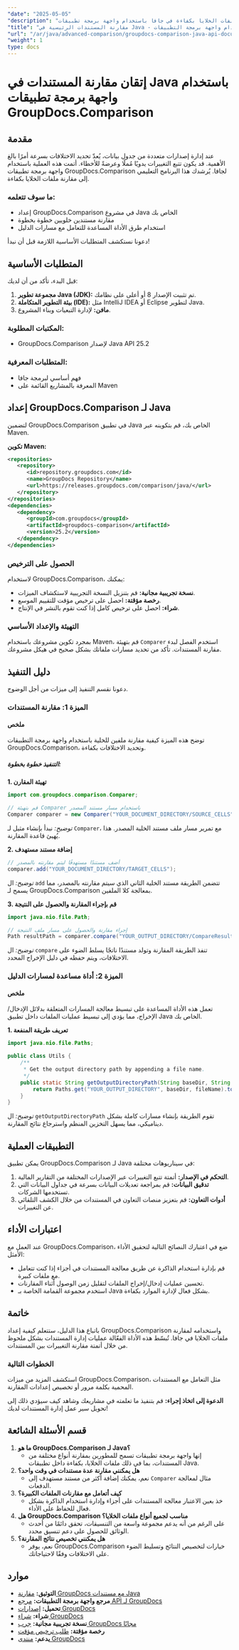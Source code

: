 ```yaml
---
"date": "2025-05-05"
"description": "تعلم كيفية مقارنة ملفات الخلايا بكفاءة في جافا باستخدام واجهة برمجة تطبيقات GroupDocs.Comparison. يغطي هذا الدليل الإعداد وتقنيات المقارنة والتطبيقات العملية."
"title": "مقارنة المستندات الرئيسية في Java - استخدام واجهة برمجة التطبيقات GroupDocs.Comparison لتحليل ملفات الخلايا بكفاءة"
"url": "/ar/java/advanced-comparison/groupdocs-comparison-java-api-document-comparison/"
"weight": 1
type: docs
---
```

# إتقان مقارنة المستندات في Java باستخدام واجهة برمجة تطبيقات GroupDocs.Comparison

## مقدمة

عند إدارة إصدارات متعددة من جدول بيانات، يُعدّ تحديد الاختلافات بسرعة أمرًا بالغ الأهمية. قد يكون تتبع التغييرات يدويًا مُملًا وعرضةً للأخطاء. أتمت هذه العملية باستخدام واجهة برمجة تطبيقات GroupDocs.Comparison لجافا. يُرشدك هذا البرنامج التعليمي إلى مقارنة ملفات الخلايا بكفاءة.

### ما سوف تتعلمه:
- إعداد GroupDocs.Comparison في مشروع Java الخاص بك
- مقارنة مستندين خلويين خطوة بخطوة
- استخدام طرق الأداة المساعدة للتعامل مع مسارات الدليل

دعونا نستكشف المتطلبات الأساسية اللازمة قبل أن نبدأ!

## المتطلبات الأساسية

قبل البدء، تأكد من أن لديك:

1. **مجموعة تطوير Java (JDK):** تم تثبيت الإصدار 8 أو أعلى على نظامك.
2. **بيئة التطوير المتكاملة (IDE):** مثل IntelliJ IDEA أو Eclipse لتطوير Java.
3. **مافن:** لإدارة التبعيات وبناء المشروع.

### المكتبات المطلوبة:
- GroupDocs.Comparison لإصدار Java API 25.2

### المتطلبات المعرفية:
- فهم أساسي لبرمجة جافا
- المعرفة بالمشاريع القائمة على Maven

## إعداد GroupDocs.Comparison لـ Java

لتضمين GroupDocs.Comparison في تطبيق Java الخاص بك، قم بتكوينه عبر Maven.

**تكوين Maven:**
```xml
<repositories>
   <repository>
      <id>repository.groupdocs.com</id>
      <name>GroupDocs Repository</name>
      <url>https://releases.groupdocs.com/comparison/java/</url>
   </repository>
</repositories>
<dependencies>
   <dependency>
      <groupId>com.groupdocs</groupId>
      <artifactId>groupdocs-comparison</artifactId>
      <version>25.2</version>
   </dependency>
</dependencies>
```

### الحصول على الترخيص

لاستخدام GroupDocs.Comparison، يمكنك:
- **نسخة تجريبية مجانية:** قم بتنزيل النسخة التجريبية لاستكشاف الميزات.
- **رخصة مؤقتة:** احصل على ترخيص مؤقت للتقييم الموسع.
- **شراء:** احصل على ترخيص كامل إذا كنت تقوم بالنشر في الإنتاج.

### التهيئة والإعداد الأساسي

بمجرد تكوين مشروعك باستخدام Maven، قم بتهيئة `Comparer` استخدم الفصل لبدء مقارنة المستندات. تأكد من تحديد مسارات ملفاتك بشكل صحيح في هيكل مشروعك.

## دليل التنفيذ

دعونا نقسم التنفيذ إلى ميزات من أجل الوضوح.

### الميزة 1: مقارنة المستندات

#### ملخص
توضح هذه الميزة كيفية مقارنة ملفين للخلية باستخدام واجهة برمجة التطبيقات GroupDocs.Comparison، وتحديد الاختلافات بكفاءة.

##### التنفيذ خطوة بخطوة:
**1. تهيئة المقارن**
```java
import com.groupdocs.comparison.Comparer;

// قم بتهيئة Comparer باستخدام مسار مستند المصدر
Comparer comparer = new Comparer("YOUR_DOCUMENT_DIRECTORY/SOURCE_CELLS");
```
*توضيح:* نبدأ بإنشاء مثيل لـ `Comparer`، مع تمرير مسار ملف مستند الخلية المصدر. هذا يُهيئ قاعدة المقارنة.

**2. إضافة مستند مستهدف**
```java
// أضف مستندًا مستهدفًا ليتم مقارنته بالمصدر
comparer.add("YOUR_DOCUMENT_DIRECTORY/TARGET_CELLS");
```
*توضيح:* ال `add` تتضمن الطريقة مستند الخلية الثاني الذي سيتم مقارنته بالمصدر، مما يسمح لـ GroupDocs.Comparison بمعالجة كلا الملفين.

**3. قم بإجراء المقارنة والحصول على النتيجة**
```java
import java.nio.file.Path;

// إجراء مقارنة والحصول على مسار ملف النتيجة
Path resultPath = comparer.compare("YOUR_OUTPUT_DIRECTORY/CompareResultCells");
```
*توضيح:* ال `compare` تنفذ الطريقة المقارنة وتولد مستندًا ناتجًا يسلط الضوء على الاختلافات، ويتم حفظه في دليل الإخراج المحدد.

### الميزة 2: أداة مساعدة لمسارات الدليل
#### ملخص
تعمل هذه الأداة المساعدة على تبسيط معالجة المسارات المتعلقة بدلائل الإدخال/الإخراج، مما يؤدي إلى تبسيط عمليات الملفات داخل تطبيق Java الخاص بك.

**1. تعريف طريقة المنفعة**
```java
import java.nio.file.Paths;

public class Utils {
    /**
     * Get the output directory path by appending a file name.
     */
    public static String getOutputDirectoryPath(String baseDir, String fileName) {
        return Paths.get("YOUR_OUTPUT_DIRECTORY", baseDir, fileName).toString();
    }
}
```
*توضيح:* ال `getOutputDirectoryPath` تقوم الطريقة بإنشاء مسارات كاملة بشكل ديناميكي، مما يسهل التخزين المنظم واسترجاع نتائج المقارنة.

## التطبيقات العملية

يمكن تطبيق GroupDocs.Comparison لـ Java في سيناريوهات مختلفة:
1. **التحكم في الإصدار:** أتمتة تتبع التغييرات عبر الإصدارات المختلفة من التقارير المالية.
2. **تدقيق البيانات:** قم بمراجعة تعديلات البيانات بسرعة في جداول البيانات التي تستخدمها الشركات.
3. **أدوات التعاون:** قم بتعزيز منصات التعاون في المستندات من خلال الكشف التلقائي عن التغييرات.

## اعتبارات الأداء

عند العمل مع GroupDocs.Comparison، ضع في اعتبارك النصائح التالية لتحقيق الأداء الأمثل:
- قم بإدارة استخدام الذاكرة عن طريق معالجة المستندات في أجزاء إذا كنت تتعامل مع ملفات كبيرة.
- تحسين عمليات إدخال/إخراج الملفات لتقليل زمن الوصول أثناء المقارنات.
- استخدم مجموعة القمامة الخاصة بـ Java بشكل فعال لإدارة الموارد بكفاءة.

## خاتمة

باتباع هذا الدليل، ستتعلم كيفية إعداد GroupDocs.Comparison واستخدامه لمقارنة ملفات الخلايا في جافا. تُبسّط هذه الأداة الفعّالة عمليات إدارة المستندات بشكل ملحوظ من خلال أتمتة مقارنة التغييرات بين المستندات.

### الخطوات التالية
استكشف المزيد من ميزات GroupDocs.Comparison، مثل التعامل مع المستندات المحمية بكلمة مرور أو تخصيص إعدادات المقارنة.

**الدعوة إلى اتخاذ إجراء:** قم بتنفيذ ما تعلمته في مشاريعك وشاهد كيف سيؤدي ذلك إلى تحويل سير عمل إدارة المستندات لديك!

## قسم الأسئلة الشائعة

1. **ما هو GroupDocs.Comparison لـ Java؟**
   - إنها واجهة برمجة تطبيقات تسمح للمطورين بمقارنة أنواع مختلفة من المستندات، بما في ذلك ملفات الخلايا، بكفاءة داخل تطبيقات Java.
2. **هل يمكنني مقارنة عدة مستندات في وقت واحد؟**
   - نعم، يمكنك إضافة أكثر من مستند مستهدف إلى `Comparer` مثال لمعالجة الدفعات.
3. **كيف أتعامل مع مقارنات الملفات الكبيرة؟**
   - خذ بعين الاعتبار معالجة المستندات على أجزاء وإدارة استخدام الذاكرة بشكل فعال للحفاظ على الأداء.
4. **هل GroupDocs.Comparison مناسب لجميع أنواع ملفات الخلايا؟**
   - على الرغم من أنه يدعم مجموعة واسعة من التنسيقات، تحقق دائمًا من أحدث الوثائق للحصول على دعم تنسيق محدد.
5. **هل يمكنني تخصيص نتائج المقارنة؟**
   - نعم، يوفر GroupDocs.Comparison خيارات لتخصيص النتائج وتسليط الضوء على الاختلافات وفقًا لاحتياجاتك.

## موارد
- **التوثيق:** [مقارنة GroupDocs مع مستندات Java](https://docs.groupdocs.com/comparison/java/)
- **مرجع واجهة برمجة التطبيقات:** [مرجع API لـ GroupDocs](https://reference.groupdocs.com/comparison/java/)
- **تحميل:** [إصدارات GroupDocs](https://releases.groupdocs.com/comparison/java/)
- **شراء:** [شراء GroupDocs](https://purchase.groupdocs.com/buy)
- **نسخة تجريبية مجانية:** [جرب GroupDocs مجانًا](https://releases.groupdocs.com/comparison/java/)
- **رخصة مؤقتة:** [طلب ترخيص مؤقت](https://purchase.groupdocs.com/temporary-license/)
- **يدعم:** [منتدى GroupDocs](https://forum.groupdocs.com/c/comparison)